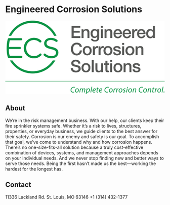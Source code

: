 # Engineered Corrosion Solutions

![ ](./ECS-logo.png)

## About
We’re in the risk management business. With our help, our clients keep their fire sprinkler systems safe. Whether it’s a risk to lives, structures, properties, or everyday business, we guide clients to the best answer for their safety. Corrosion is our enemy and safety is our goal. To accomplish that goal, we’ve come to understand why and how corrosion happens. There’s no one-size-fits-all solution because a truly cost-effective combination of devices, systems, and management approaches depends on your individual needs. And we never stop finding new and better ways to serve those needs. Being the first hasn’t made us the best—working the hardest for the longest has.

## Contact
11336 Lackland Rd.
St. Louis, MO 63146
+1 (314) 432-1377
